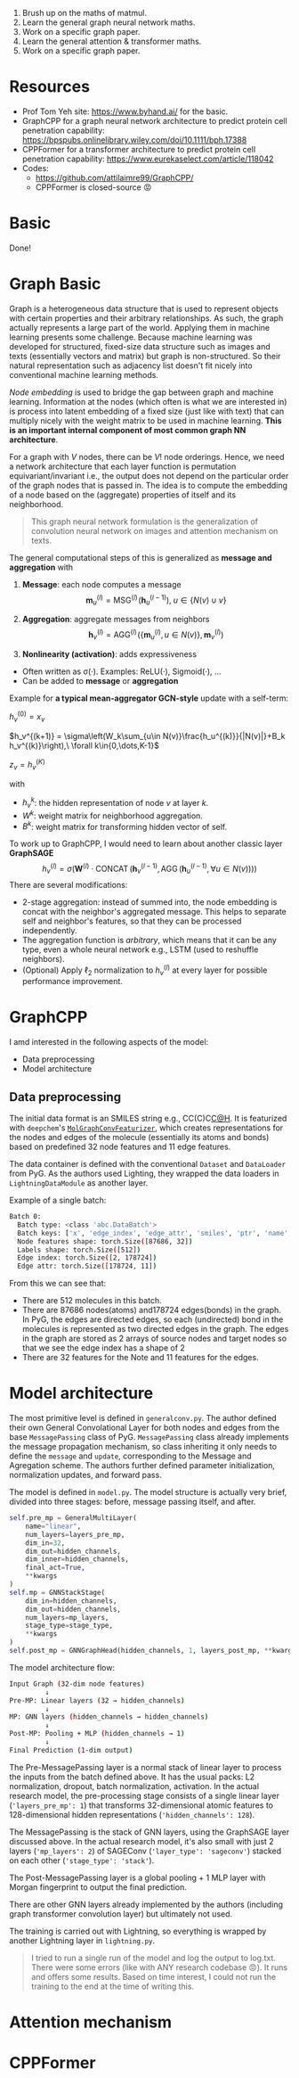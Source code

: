 1. Brush up on the maths of matmul.
2. Learn the general graph neural network maths.
3. Work on a specific graph paper.
4. Learn the general attention & transformer maths.
5. Work on a specific graph paper.

# Resources
- Prof Tom Yeh site: https://www.byhand.ai/ for the basic.
- GraphCPP for a graph neural network architecture to predict protein cell penetration capability: https://bpspubs.onlinelibrary.wiley.com/doi/10.1111/bph.17388
- CPPFormer for a transformer architecture to predict protein cell penetration capability: https://www.eurekaselect.com/article/118042
- Codes:
  - https://github.com/attilaimre99/GraphCPP/
  - CPPFormer is closed-source 😡

# Basic
Done!

# Graph Basic
Graph is a heterogeneous data structure that is used to represent objects with certain properties and their arbitrary relationships. As such, the graph actually represents a large part of the world. Applying them in machine learning presents some challenge. Because machine learning was developed for structured, fixed-size data structure such as images and texts (essentially vectors and matrix) but graph is non-structured. So their natural representation such as adjacency list doesn't fit nicely into conventional machine learning methods.

*Node embedding* is used to bridge the gap between graph and machine learning. Information at the nodes (which often is what we are interested in) is process into latent embedding of a fixed size (just like with text) that can multiply nicely with the weight matrix to be used in machine learning. **This is an important internal component of most common graph NN architecture**.

For a graph with $V$ nodes, there can be $V!$ node orderings. Hence, we need a network architecture that each layer function is permutation equivariant/invariant i.e., the output does not depend on the particular order of the graph nodes that is passed in. The idea is to compute the embedding of a node based on the (aggregate) properties of itself and its neighborhood.

> This graph neural network formulation is the generalization of convolution neural network on images and attention mechanism on texts.

The general computational steps of this is generalized as **message and aggregation** with
1. **Message**: each node computes a message  
$$
\mathbf{m}_u^{(l)}=\mathrm{MSG}^{(l)}\!\left(\mathbf{h}_u^{(l-1)}\right),\; u\in\{N(v)\cup v\}
$$

2. **Aggregation**: aggregate messages from neighbors  
$$\mathbf{h}_v^{(l)}=\mathrm{AGG}^{(l)}\!\left(\left\{\mathbf{m}_u^{(l)},\,u\in N(v)\right\},\,\mathbf{m}_v^{(l)}\right)$$

3. **Nonlinearity (activation)**: adds expressiveness  
  - Often written as σ(·). Examples: ReLU(·), Sigmoid(·), ...  
  - Can be added to **message** or **aggregation**

Example for **a typical mean-aggregator GCN-style** update with a self-term:

$h_v^{(0)} = x_v$ 

$h_v^{(k+1)} = \sigma\left(W_k\sum_{u\in N(v)}\frac{h_u^{(k)}}{|N(v)|}+B_k h_v^{(k)}\right),\ \forall k\in{0,\dots,K-1}$

$z_v = h_v^{(K)}$

with
- $h_v^{k}$: the hidden representation of node $v$ at layer $k$.
- $W^{k}$: weight matrix for neighborhood aggregation.
- $B^{k}$: weight matrix for transforming hidden vector of self.

To work up to GraphCPP, I would need to learn about another classic layer **GraphSAGE**
$$
h_v^{(l)} = \sigma\Big( \mathbf{W}^{(l)} \cdot \operatorname{CONCAT}\big( \mathbf{h}_v^{(l-1)}, \operatorname{AGG}({\mathbf{h}_u^{(l-1)}, \forall u \in N(v)}) \big) \Big)
$$
There are several modifications:
- 2-stage aggregation: instead of summed into, the node embedding is concat with the neighbor's aggregated message. This helps to separate self and neighbor's features, so that they can be processed independently.
- The aggregation function is *arbitrary*, which means that it can be any type, even a whole neural network e.g., LSTM (used to reshuffle neighbors).
- (Optional) Apply $\ell_2$ normalization to $h_v^{(l)}$ at every layer for possible performance improvement.

# GraphCPP
I amd interested in the following aspects of the model:
- Data preprocessing
- Model architecture

## Data preprocessing
The initial data format is an SMILES string e.g., CC(C)C[C@H](NC(=O)[C@H](CCCCN)NC(=O)). It is featurized with `deepchem`'s [`MolGraphConvFeaturizer`](https://deepchem.readthedocs.io/en/latest/api_reference/featurizers.html#molgraphconvfeaturizer), which creates representations for the nodes and edges of the molecule (essentially its atoms and bonds) based on predefined 32 node features and 11 edge features.

The data container is defined with the conventional `Dataset` and `DataLoader` from PyG. As the authors used Lighting, they wrapped the data loaders in `LightningDataModule` as another layer.

Example of a single batch:
```bash
Batch 0:
  Batch type: <class 'abc.DataBatch'>
  Batch keys: ['x', 'edge_index', 'edge_attr', 'smiles', 'ptr', 'name', 'fp', 'y', 'batch']
  Node features shape: torch.Size([87686, 32])
  Labels shape: torch.Size([512])
  Edge index: torch.Size([2, 178724])
  Edge attr: torch.Size([178724, 11])
```
From this we can see that:
- There are 512 molecules in this batch.
- There are 87686 nodes(atoms) and178724 edges(bonds) in the graph. In PyG, the edges are directed edges, so each (undirected) bond in the molecules is represented as two directed edges in the graph. The edges in the graph are stored as 2 arrays of source nodes and target nodes so that we see the edge index has a shape of 2
- There are 32 features for the Note and 11 features for the edges.

# Model architecture
The most primitive level is defined in `generalconv.py`. The author defined their own General Convolational Layer for both nodes and edges from the base `MessagePassing` class of PyG. `MessagePassing` class already implements the message propagation mechanism, so class inheriting it only needs to define the `message` and `update`, corresponding to the Message and Agregation scheme. The authors further defined parameter initialization, normalization updates, and forward pass.

The model is defined in `model.py`. The model structure is actually very brief, divided into three stages: before, message passing itself, and after.
```python
self.pre_mp = GeneralMultiLayer(
    name="linear",
    num_layers=layers_pre_mp,
    dim_in=32,
    dim_out=hidden_channels,
    dim_inner=hidden_channels,
    final_act=True,
    **kwargs
)
self.mp = GNNStackStage(
    dim_in=hidden_channels,
    dim_out=hidden_channels,
    num_layers=mp_layers,
    stage_type=stage_type,
    **kwargs
)
self.post_mp = GNNGraphHead(hidden_channels, 1, layers_post_mp, **kwargs)
```
The model architecture flow:
```bash
Input Graph (32-dim node features)
         ↓
Pre-MP: Linear layers (32 → hidden_channels)
         ↓
MP: GNN layers (hidden_channels → hidden_channels)
         ↓
Post-MP: Pooling + MLP (hidden_channels → 1)
         ↓
Final Prediction (1-dim output)
```
The Pre-MessagePassing layer is a normal stack of linear layer to process the inputs from the batch defined above. It has the usual packs: L2 normalization, dropout, batch normalization, activation. In the actual research model, the pre-processing stage consists of a single linear layer (`'layers_pre_mp': 1`) that transforms 32-dimensional atomic features to 128-dimensional hidden representations (`'hidden_channels': 128`).

The MessagePassing is the stack of GNN layers, using the GraphSAGE layer discussed above. In the actual research model, it's also small with just 2 layers (`'mp_layers': 2`) of SAGEConv (`'layer_type': 'sageconv'`) stacked on each other (`'stage_type': 'stack'`).

The Post-MessagePassing layer is a global pooling + 1 MLP layer with Morgan fingerprint to output the final prediction.

There are other GNN layers already implemented by the authors (including graph transformer convolution layer) but ultimately not used.

The training is carried out with Lightning, so everything is wrapped by another Lightning layer in `lightning.py`.

> I tried to run a single run of the model and log the output to log.txt. There were some errors (like with ANY research codebase 😡). It runs and offers some results. Based on time interest, I could not run the training to the end at the time of writing this.

# Attention mechanism

# CPPFormer